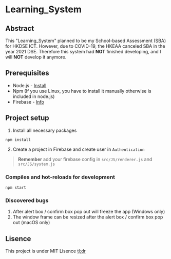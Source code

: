 # Learning_System

## Abstract

This "Learning_System" planned to be my School-based Assessment (SBA) for HKDSE ICT. However, due to COVID-19, the HKEAA canceled SBA in the year 2021 DSE. Therefore this system had **NOT** finished developing, and I will **NOT** develop it anymore.

## Prerequisites

* Node.js - [Install](https://nodejs.org/en/Install/)
* Npm (If you use Linux, you have to install it manually otherwise is included in node.js)
* Firebase - [Info](https://firebase.google.com/)

## Project setup

1. Install all necessary packages

``` 
npm install
```

2. Create a project in Firebase and create user in `Authentication`

> **Remember** add your firebase config in `src/JS/renderer.js` and `src/JS/system.js`

### Compiles and hot-reloads for development

``` 
npm start
```

### Discovered bugs

1.  After alert box / confirm box pop out will freeze the app (Windows only)
2.  The window frame can be resized after the alert box / confirm box pop out (macOS only)

## Lisence
This project is under MIT Lisence [tl;dr](https://tldrlegal.com/license/mit-license)
